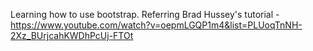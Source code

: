 Learning how to use bootstrap.
Referring Brad Hussey's tutorial - https://www.youtube.com/watch?v=oepmLGQP1m4&list=PLUoqTnNH-2Xz_BUrjcahKWDhPcUj-FTOt
